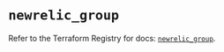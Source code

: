 # `newrelic_group`

Refer to the Terraform Registry for docs: [`newrelic_group`](https://registry.terraform.io/providers/newrelic/newrelic/3.69.0/docs/resources/group).
